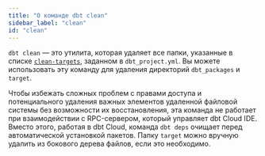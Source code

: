 ```yaml
---
title: "О команде dbt clean"
sidebar_label: "clean"
id: "clean"
---
```


`dbt clean` — это утилита, которая удаляет все папки, указанные в списке [`clean-targets`](/reference/project-configs/clean-targets), заданном в `dbt_project.yml`. Вы можете использовать эту команду для удаления директорий `dbt_packages` и `target`.

Чтобы избежать сложных проблем с правами доступа и потенциального удаления важных элементов удаленной файловой системы без возможности их восстановления, эта команда не работает при взаимодействии с RPC-сервером, который управляет dbt Cloud IDE. Вместо этого, работая в dbt Cloud, команда `dbt deps` очищает перед автоматической установкой пакетов. Папку `target` можно вручную удалить из бокового дерева файлов, если это необходимо.